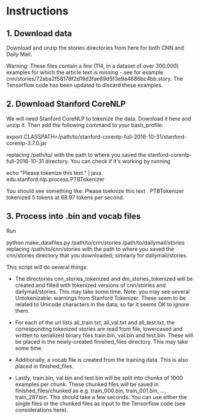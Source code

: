# Instructions
## 1. Download data
Download and unzip the stories directories from here for both CNN and Daily Mail.

Warning: These files contain a few (114, in a dataset of over 300,000) examples for which the article text is missing - see for example cnn/stories/72aba2f58178f2d19d3fae89d5f3e9a4686bc4bb.story. The Tensorflow code has been updated to discard these examples.

## 2. Download Stanford CoreNLP
We will need Stanford CoreNLP to tokenize the data. Download it here and unzip it. Then add the following command to your bash_profile:

export CLASSPATH=/path/to/stanford-corenlp-full-2016-10-31/stanford-corenlp-3.7.0.jar

replacing /path/to/ with the path to where you saved the stanford-corenlp-full-2016-10-31 directory. You can check if it's working by running

echo "Please tokenize this text." | java edu.stanford.nlp.process.PTBTokenizer

You should see something like:
Please
toeknize
this
text
.
PTBTokenizer tokenized 5 tokens at 68.97 tokens per second.

## 3. Process into .bin and vocab files
Run

python make_datafiles.py /path/to/cnn/stories /path/to/dailymail/stories
replacing /path/to/cnn/stories with the path to where you saved the cnn/stories directory that you downloaded; similarly for dailymail/stories.

This script will do several things:

* The directories cnn_stories_tokenized and dm_stories_tokenized will be created and filled with tokenized versions of cnn/stories and dailymail/stories. This may take some time. Note: you may see several Untokenizable: warnings from Stanford Tokenizer. These seem to be related to Unicode characters in the data; so far it seems OK to ignore them.

* For each of the url lists all_train.txt, all_val.txt and all_test.txt, the corresponding tokenized stories are read from file, lowercased and written to serialized binary files train.bin, val.bin and test.bin. These will be placed in the newly-created finished_files directory. This may take some time.

* Additionally, a vocab file is created from the training data. This is also placed in finished_files.

* Lastly, train.bin, val.bin and test.bin will be split into chunks of 1000 examples per chunk. These chunked files will be saved in finished_files/chunked as e.g. train_000.bin, train_001.bin, ..., train_287.bin. This should take a few seconds. You can use either the single files or the chunked files as input to the Tensorflow code (see considerations here).
